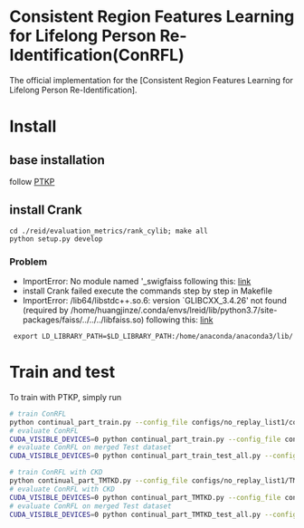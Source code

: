 # Consistent Region Features Learning for Lifelong Person Re-Identification(ConRFL)
The official implementation for the [Consistent Region Features Learning for Lifelong Person Re-Identification].

# Install 
## base installation
follow [PTKP](https://github.com/g3956/PTKP)
## install Crank
```
cd ./reid/evaluation_metrics/rank_cylib; make all
python setup.py develop

```
### Problem
- ImportError: No module named '_swigfaiss
following this: [link](https://github.com/facebookresearch/faiss/issues/821)
- install Crank failed
execute the commands step by step in Makefile
- ImportError: /lib64/libstdc++.so.6: version `GLIBCXX_3.4.26' not found (required by /home/huangjinze/.conda/envs/lreid/lib/python3.7/site-packages/faiss/../../../libfaiss.so)
following this: [link](https://github.com/AllenDowney/ThinkStats2/issues/92)
```angular2html
 export LD_LIBRARY_PATH=$LD_LIBRARY_PATH:/home/anaconda/anaconda3/lib/
```
# Train and test

To train with PTKP, simply run
```bash
# train ConRFL
python continual_part_train.py --config_file configs/no_replay_list1/coseg_model.yaml
# evaluate ConRFL
CUDA_VISIBLE_DEVICES=0 python continual_part_train.py --config_file configs/no_replay_list1/coseg_model.yaml --evaluate;
# evaluate ConRFL on merged Test dataset
CUDA_VISIBLE_DEVICES=0 python continual_part_train_test_all.py --config_file configs/no_replay_list1/coseg_model.yaml;

# train ConRFL with CKD
python continual_part_TMTKD.py --config_file configs/no_replay_list1/TMTLearnForgetKD_kd_P_no_assignmodel.yaml
# evaluate ConRFL with CKD
CUDA_VISIBLE_DEVICES=0 python continual_part_TMTKD.py --config_file configs/no_replay_list1/TMTLearnForgetKD_kd_P_no_assignmodel.yaml --evaluate;
# evaluate ConRFL on merged Test dataset
CUDA_VISIBLE_DEVICES=0 python continual_part_TMTKD_test_all.py --config_file configs/no_replay_list1/TMTLearnForgetKD_kd_P_no_assignmodel.yaml;
```